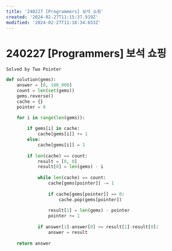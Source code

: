 ```yaml
---
title: '240227 [Programmers] 보석 쇼핑'
created: '2024-02-27T11:15:37.919Z'
modified: '2024-02-27T11:16:34.033Z'
---
```


# 240227 [Programmers] 보석 쇼핑
``` Solved by Two Pointer ```

```python
def solution(gems):
    answer = [0, 100_000]
    count = len(set(gems))
    gems.reverse()
    cache = {}
    pointer = 0
    
    for i in range(len(gems)):

        if gems[i] in cache:
            cache[gems[i]] += 1
        else:
            cache[gems[i]] = 1
            
        if len(cache) == count:
            result = [0, 0]
            result[0] = len(gems) - i
            
            while len(cache) == count:
                cache[gems[pointer]] -= 1
                
                if cache[gems[pointer]] == 0:
                    cache.pop(gems[pointer])
                
                result[1] = len(gems) - pointer
                pointer += 1
            
            if answer[1]-answer[0] >= result[1]-result[0]:
                answer = result
                
    return answer
```
